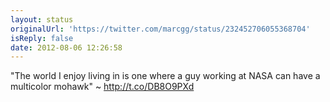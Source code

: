 ```yaml
---
layout: status
originalUrl: 'https://twitter.com/marcgg/status/232452706055368704'
isReply: false
date: 2012-08-06 12:26:58
---
```


"The world I enjoy living in is one where a guy working at NASA can have a multicolor mohawk" ~ http://t.co/DB8O9PXd
